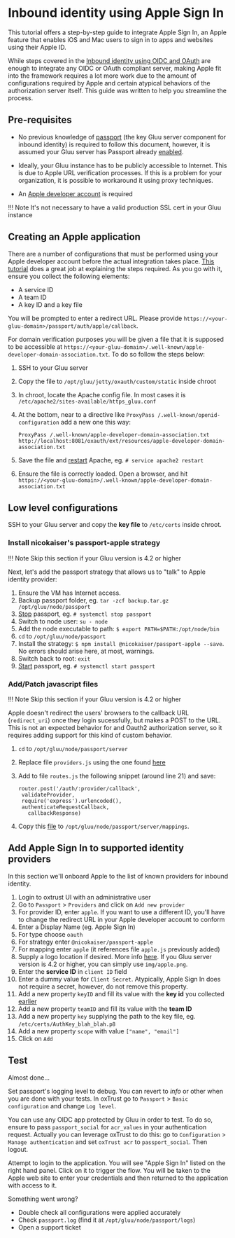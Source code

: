 # Inbound identity using Apple Sign In

This tutorial offers a step-by-step guide to integrate Apple Sign In, an Apple feature that enables iOS and Mac users to sign in to apps and websites using their Apple ID.

While steps covered in the [Inbound identity using OIDC and OAuth](../authn-guide/inbound-oauth-passport.md) are enough to integrate any OIDC or OAuth compliant server, making Apple fit into the framework requires a lot more work due to the amount of configurations required by Apple and certain atypical behaviors of the authorization server itself. This guide was written to help you streamline the process.

## Pre-requisites

- No previous knowledge of [passport](../auth-guide/passport.md) (the key Gluu server component for inbound identity) is required to follow this document, however, it is assumed your Gluu server has Passport already [enabled](../auth-guide/inbound-oauth-passport.md#enable-passport).

- Ideally, your Gluu instance has to be publicly accessible to Internet. This is due to Apple URL verification processes. If this is a problem for your organization, it is possible to workaround it using proxy techniques. 

- An [Apple developer account](https://developer.apple.com/programs/enroll/) is required

!!! Note
    It's not necessary to have a valid production SSL cert in your Gluu instance
    
## Creating an Apple application

There are a number of configurations that must be performed using your Apple developer account before the actual integration takes place. [This tutorial](https://github.com/ananay/apple-auth/blob/master/SETUP.md) does a great job at explaining the steps required. As you go with it, ensure you collect the following elements:

- A service ID
- A team ID
- A key ID and a key file 

You will be prompted to enter a redirect URL. Please provide `https://<your-gluu-domain>/passport/auth/apple/callback`.

For domain verification purposes you will be given a file that it is supposed to be accessible at `https://<your-gluu-domain>/.well-known/apple-developer-domain-association.txt`. To do so follow the steps below:

1. SSH to your Gluu server
1. Copy the file to `/opt/gluu/jetty/oxauth/custom/static` inside chroot
1. In chroot, locate the Apache config file. In most cases it is `/etc/apache2/sites-available/https_gluu.conf`
1. At the bottom, near to a directive like `ProxyPass /.well-known/openid-configuration` add a new one this way:

    ```
    ProxyPass /.well-known/apple-developer-domain-association.txt http://localhost:8081/oxauth/ext/resources/apple-developer-domain-association.txt
    ```

1. Save the file and [restart](../operation/services.md#restart) Apache, eg. `# service apache2 restart`
1. Ensure the file is correctly loaded. Open a browser, and hit `https://<your-gluu-domain>/.well-known/apple-developer-domain-association.txt`

## Low level configurations

SSH to your Gluu server and copy the **key file** to `/etc/certs` inside chroot. 

### Install nicokaiser's passport-apple strategy

!!! Note
    Skip this section if your Gluu version is 4.2 or higher

Next, let's add the passport strategy that allows us to "talk" to Apple identity provider:

1. Ensure the VM has Internet access. 
1. Backup passport folder, eg. `tar -zcf backup.tar.gz /opt/gluu/node/passport`
1. [Stop](../operation/services.md#stop) passport, eg. `# systemctl stop passport`
1. Switch to node user: `su - node`
1. Add the node executable to path: `$ export PATH=$PATH:/opt/node/bin`
1. `cd` to `/opt/gluu/node/passport`
1. Install the strategy: `$ npm install @nicokaiser/passport-apple --save`. No errors should arise here, at most, warnings.
1. Switch back to root: `exit`
1. [Start](../operation/services.md#start) passport, eg. `# systemctl start passport`

### Add/Patch javascript files

!!! Note
    Skip this section if your Gluu version is 4.2 or higher
    
Apple doesn't redirect the users' browsers to the callback URL (`redirect_uri`) once they login sucessfully, but makes a POST to the URL. This is not an expected behavior for and Oauth2 authorization server, so it requires adding support for this kind of custom behavior.

1. `cd` to `/opt/gluu/node/passport/server`
1. Replace file `providers.js` using the one found [here](https://raw.githubusercontent.com/GluuFederation/gluu-passport/master/server/providers.js)
1. Add to file `routes.js` the following snippet (around line 21) and save:

    ``` 
    router.post('/auth/:provider/callback',
	 validateProvider,
	 require('express').urlencoded(),
	 authenticateRequestCallback,
       callbackResponse)
    ```
    
1. Copy this [file](https://github.com/GluuFederation/gluu-passport/raw/master/server/mappings/apple.js) to `/opt/gluu/node/passport/server/mappings`.


## Add Apple Sign In to supported identity providers

In this section we'll onboard Apple to the list of known providers for inbound identity.

1. Login to oxtrust UI with an administrative user
1. Go to `Passport` > `Providers` and click on `Add new provider`
1. For provider ID, enter `apple`. If you want to use a different ID, you'll have to change the redirect URL in your Apple developer account to conform
1. Enter a Display Name (eg. Apple Sign In)
1. For type choose `oauth`
1. For strategy enter `@nicokaiser/passport-apple`
1. For mapping enter `apple` (it references file `apple.js` previously added)
1. Supply a logo location if desired. More info [here](../authn-guide/passport.md#about-logo-images). If you Gluu server version is 4.2 or higher, you can simply use `img/apple.png`.
1. Enter the **service ID** in `client ID` field
1. Enter a dummy value for `Client Secret`. Atypically, Apple Sign In does not require a secret, however, do not remove this property. 
1. Add a new property `keyID` and fill its value with the **key id** you collected [earlier](#creating-an-apple-application)
1. Add a new property `teamID` and fill its value with the **team ID**
1. Add a new property `key` supplying the path to the key file, eg. `/etc/certs/AuthKey_blah_blah.p8`
1. Add a new property `scope` with value `["name", "email"]`
1. Click on `Add`

## Test

Almost done...

Set passport's logging level to debug. You can revert to *info* or other when you are done with your tests. In oxTrust go to `Passport` > `Basic configuration` and change `Log level`.

You can use any OIDC app protected by Gluu in order to test. To do so, ensure to pass `passport_social` for `acr_values` in your authentication request. Actually you can leverage oxTrust to do this: go to `Configuration` > `Manage authentication` and set `oxTrust acr` to `passport_social`. Then logout.

Attempt to login to the application. You will see "Apple Sign In" listed on the right hand panel. Click on it to trigger the flow. You will be taken to the Apple web site to enter your credentials and then returned to the application with access to it.

Something went wrong?

- Double check all configurations were applied accurately
- Check `passport.log` (find it at `/opt/gluu/node/passport/logs`)
- Open a support ticket
